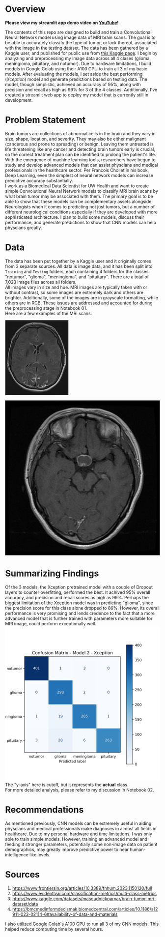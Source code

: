 # Overview

**Please view my streamlit app demo video on [YouTube](https://youtu.be/C4ocwejHYCs)!**

The contents of this repo are designed to build and train a Convolutional Neural Network model using image data of MRI brain scans. The goal is to be able to accurately classify the type of tumor, or lack thereof, associated with the image in the testing dataset. The data has been gathered by a Kaggle user, and published for public use from [this Kaggle page](https://www.kaggle.com/datasets/masoudnickparvar/brain-tumor-mri-dataset/data). I begin by analyzing and preprocessing my image data across all 4 clases (glioma, meningioma, pituitary, and notumor). Due to hardware limitations, I build models in Google Colab using their A100 GPU to train all 3 of my basic models. After evaluating the models, I set aside the best performing (*Xception*) model and generate predictions based on testing data. The model, though simplistic, achieved an accuracy of 95%, along with precision and recall as high as 99% for 3 of the 4 classes. Additionally, I've created a streamlit web app to deploy my model that is currently still in development.

# Problem Statement
Brain tumors are collections of abnormal cells in the brain and they vary in size, shape, location, and severity. They may also be either malignant (cancerous and prone to spreading) or benign. Leaving them untreated is life threatening like any cancer and detecting brain tumors early is crucial, so the correct treatment plan can be identified to prolong the patient's life. <br>
With the emergence of machine learning tools, researchers have begun to study and develop advanced models that can assist physcians and medical professionals in the healthcare sector. Per Francois Chollet in his book, Deep Learning, even the simplest of neural network models can increase predictive accuracy substantially. <br> I work as a Biomedical Data Scientist for UW Health and want to create simple Convolutional Neural Network models to classify MRI brain scans by what brain tumor may be associated with them. The primary goal is to be able to show that these models can be complementary assets alongside Neurologists when it comes to predicting not just tumors, but a number of different neurological conditions especially if they are developed with more sophisticated architecture. I plan to build some models, discuss their performance, and generate predictions to show that CNN models can help physcians greatly. 

# Data
The data has been put together by a Kaggle user and it originally comes from 3 separate sources. All data is image data, and it has been split into `Training` and `Testing` folders, each containing 4 folders for the classes: "notumor", "glioma", "meningioma", and "pituitary". There are a total of 7,023 image files across all folders. <br>
All images vary in size and hue. MRI images are typically taken with or without contrast, so some images are extremely dark and others are brighter. Additionally, some of the images are in grayscale formatting, while others are in RGB. These issues are addressed and accounted for during the preprocessing stage in Notebook 01. <br> 
Here are a few examples of the MRI scans:

![Sample 1](https://github.com/premDelaprem/MRI-tumor-classification/blob/main/images/Tr-no_0020.jpg)

![Sample 2](https://github.com/premDelaprem/MRI-tumor-classification/blob/main/images/Tr-pi_0023.jpg)

# Summarizing Findings
Of the 3 models, the Xception pretrained model with a couple of Dropout layers to counter overfitting, performed the best. It achived 95% overall accuracy, and precision and recall scores as high as 99%. Perhaps the biggest limitation of the Xception model was in predicting "glioma", since the precision score for this class alone dropped to 86%. However, its overall performance is very promising and lends credence to the fact that a more advanced model that is further trained with parameters more suitable for MRI image, could perform exceptionally well. 
![Confusion Matrix - Xception Model](https://github.com/premDelaprem/MRI-tumor-classification/blob/main/graphs/cm_model2.jpeg)
The "y-axis" here is cutoff, but it represents the **actual** class. <br>
For more detailed analysis, please refer to my discussion in Notebook 02.

# Recommendations
As mentioned previously, CNN models can be extremely useful in aiding physcians and medical professionals make diagnoses in almost all fields in healthcare. Due to my personal hardware and time limitations, I was only able to train simple models. However, training an advanced model and feeding it stronger parameters, potentially some non-image data on patient demographics, may greatly improve predictive power to near human-intelligence like levels.

# Sources
1. https://www.frontiersin.org/articles/10.3389/fnhum.2023.1150120/full
2. https://www.evidentlyai.com/classification-metrics/multi-class-metrics
3. https://www.kaggle.com/datasets/masoudnickparvar/brain-tumor-mri-dataset/data
4. https://bmcmedinformdecismak.biomedcentral.com/articles/10.1186/s12911-023-02114-6#availability-of-data-and-materials

I also utilized Google Colab's A100 GPU to run all 3 of my CNN models. This helped reduce computing time by several hours.
